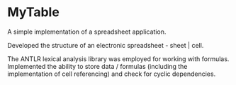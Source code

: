 # MyTable
A simple implementation of a spreadsheet application.

Developed the structure of an electronic spreadsheet - sheet | cell.

The ANTLR lexical analysis library was employed for working with formulas. 
Implemented the ability to store data / formulas (including the implementation of cell referencing) and check for cyclic dependencies.
